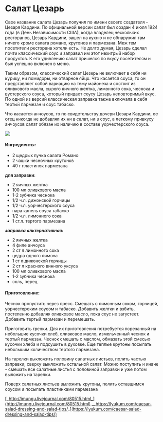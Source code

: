 ﻿---
image: https://s-media-cache-ak0.pinimg.com/564x/99/ff/49/99ff49a08b05dd93bfdc39dbeabb60e4.jpg
---
# Салат Цезарь

Свое название салата Цезарь получил по имени своего создателя - Цезаря Кардини. По официальной версии салат был создан 4 июля 1924 года \(в День Независимости США\), когда владелец нескольких ресторанов, Цезарь Кардини, зашел на кухню и не обнаружил там ничего кроме салата романо, крутонов и пармезана. Меж тем посетители ресторана хотели есть. Не долго думая, Цезарь сделал почти классический соус и заправил им этот нехитрый набор продуктов. К его удивлению салат пришелся по вкусу посетителям и был успешно включен в меню.

Таким образом, классический салат Цезерь не включает в себя ни курицу, ни помидоры, ни отварное яйцо. Что касается соуса, то он представляет собой вариацию на тему майонеза и состоит из оливкового масла, сырого яичного желтка, лимонного сока, чеснока и вустерского соуса, который придает соусу Цезарь неповторимый вкус. По одной из версий классическая заправка также включала в себя тертый пармезан и соус табаско.

Что касается анчоусов, то по свидетельству дочери Цезари Кардини, ее отец никогда не добавлял их ни в салат, ни в соус, а легкому привкусу анчоусов салат обязан их наличию в составе уорчестерского соуса.

![](https://s-media-cache-ak0.pinimg.com/564x/99/ff/49/99ff49a08b05dd93bfdc39dbeabb60e4.jpg)

#### Ингредиенты:

* 2 щедрых пучка салата Романо
* 2 чашки чесночных крутонов
* 40 г пластинок пармезана

**для заправки:**

* 2 яичных желтка
* 100 мл оливкового масла
* 1-2 зубчика чеснока
* 1/2 ч.л. дижонской горчицы
* 1/2 ч.л. уорчестерского соуса
* пара капель соуса табаско
* 1/2 ч.л. лимонного сока
* 1 ст.л. тертого пармезана

_**заправка альтернативная:**_

* 2 яичных желтка
* 4 филе анчоуса
* 2 ст л лимонного сока
* цедра одного лимона
* 1 ст л дижонской горчицы
* 2 ст л красного винного уксуса
* 100 мл оливкового масла
* 1-2 зубчика чеснока
* соль, перец

#### Приготовление:

Чеснок пропустить через пресс. Смешать с лимонным соком, горчицей, уорчестерским соусом и табаско. Добавить желтки и взбить, постепенно добавляя оливковое масло, пока соус не загустеет. Добавить тертый пармезан и перемешать.

Приготовить гренки. Для их приготовления потребуется порезанный на небольшие кусочки хлеб, оливковое масло, измельченный чеснок и тертый пармезан. Чеснок смешать с маслом, обмазать этой смесью кусочки хлеба и подсушить в духовке. Еще теплые крутоны посыпать небольшим количеством тертого пармезана.

На тарелки выкложить половину салатных листьев, полить частью заправки, сверху выкложить остальной салат. Можно поступить и иначе - смешать все салатные листья с половиной заправки и уже потом выложить на тарелки.

Поверх салатных листьев выложить крутоны, полить оставшимся соусом и посыпать пластинками пармезана

[_http://imungu.livejournal.com/80515.html_](http://imungu.livejournal.com/80515.html) __https://lyukum.com/caesar-salad-dressing-and-salad-tips/_](https://lyukum.com/caesar-salad-dressing-and-salad-tips/)

